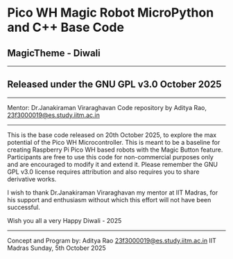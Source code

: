 # Pico WH Magic Robot MicroPython and C++ Base Code
## MagicTheme - Diwali
**************************************************
## Released under the GNU GPL v3.0 October 2025
**************************************************
Mentor: Dr.Janakiraman Viraraghavan 
Code repository by Aditya Rao, 
23f3000019@es.study.iitm.ac.in
**************************************************

This is the base code released on 20th October 2025, to explore the max potential of the Pico WH Microcontroller.
This is meant to be a baseline for creating Raspberry Pi Pico WH based robots with the Magic Button feature.
Participants are free to use this code for non-commercial purposes only and are encouraged to modify it and extend it. 
Please remember the GNU GPL v3.0 license requires attribution and also requires you to share derivative works.

I wish to thank Dr.Janakiraman Viraraghavan my mentor at IIT Madras, for his support and enthusiasm without which this effort will not have been successful.

Wish you all a very Happy Diwali - 2025

**************************************************
Concept and Program by: 
Aditya Rao 
23f3000019@es.study.iitm.ac.in
IIT Madras 
Sunday, 5th October 2025
